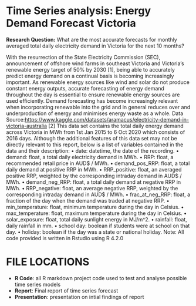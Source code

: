 
# Time Series analysis: Energy Demand Forecast Victoria 


**Research Question:** What are the most accurate forecasts for monthly averaged total daily electricity demand in Victoria for the next 10 months?

With the resurrection of the State Electricity Commission (SEC), announcement of offshore wind farms in southeast Victoria and Victoria’s renewable energy target of 50% by 2030 [1], being able to accurately predict energy demand on a continual basis is becoming increasingly important. As renewable energy sources like wind and solar do not produce constant energy outputs, accurate forecasting of energy demand throughout the day is essential to ensure renewable energy sources are used efficiently. Demand forecasting has become increasingly relevant when incorporating renewable into the grid and in general reduces over and underproduction of energy and minimises energy waste as a whole.
Data Source:https://www.kaggle.com/datasets/aramacus/electricity-demand-in-victoria-australia [2]
This data set contains the total daily energy demand across Victoria in MWh from 1st Jan 2015 to 6 Oct 2020 which consists of 2016 days. Although the additional features of this data set may not be directly relevant to this report, below is a list of variables contained in the data and their description:
•	date: datetime, the date of the recording.
•	demand: float, a total daily electricity demand in MWh.
•	RRP: float, a recommended retail price in AUD$ / MWh.
•	demand_pos_RRP: float, a total daily demand at positive RRP in MWh.
•	RRP_positive: float, an averaged positive RRP, weighted by the corresponding intraday demand in AUD$ / MWh.
•	demand_neg_RRP: float, a total daily demand at negative RRP in MWh.
•	RRP_negative: float, an average negative RRP, weighted by the corresponding intraday demand in AUD$ / MWh.
•	frac_at_neg_RRP: float, a fraction of the day when the demand was traded at negative RRP.
•	min_temperature: float, minimum temperature during the day in Celsius.
•	max_temperature: float, maximum temperature during the day in Celsius.
•	solar_exposure: float, total daily sunlight energy in MJ/m^2.
•	rainfall: float, daily rainfall in mm.
•	school day: boolean if students were at school on that day.
•	holiday: boolean if the day was a state or national holiday.
Note: All code provided is written in Rstudio using R 4.2.0

# FILE LOCATIONS

- **R Code**: all R markdown project code used to test and analyse possible time series models 
- **Report**: Final report of time series forecast 
- **Presentation**: presentation on intial findings of report
